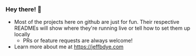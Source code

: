 ### Hey there! 👋

- Most of the projects here on github are just for fun. Their respective READMEs will show where they're running live or tell how to set them up locally
  - PRs or feature requests are always welcome!
- Learn more about me at https://jeffbdye.com
